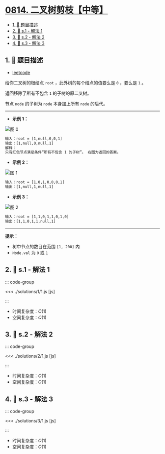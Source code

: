 # [0814. 二叉树剪枝【中等】](https://github.com/tnotesjs/TNotes.leetcode/tree/main/notes/0814.%20%E4%BA%8C%E5%8F%89%E6%A0%91%E5%89%AA%E6%9E%9D%E3%80%90%E4%B8%AD%E7%AD%89%E3%80%91)

<!-- region:toc -->

- [1. 📝 题目描述](#1--题目描述)
- [2. 🎯 s.1 - 解法 1](#2--s1---解法-1)
- [3. 🎯 s.2 - 解法 2](#3--s2---解法-2)
- [4. 🎯 s.3 - 解法 3](#4--s3---解法-3)

<!-- endregion:toc -->

## 1. 📝 题目描述

- [leetcode](https://leetcode.cn/problems/binary-tree-pruning/)

给你二叉树的根结点 `root` ，此外树的每个结点的值要么是 `0` ，要么是 `1` 。

返回移除了所有不包含 `1` 的子树的原二叉树。

节点 `node` 的子树为 `node` 本身加上所有 `node` 的后代。

---

- **示例 1：**

![图 0](https://cdn.jsdelivr.net/gh/tnotesjs/imgs@main/2025-09-16-08-07-30.png)

```txt
输入：root = [1,null,0,0,1]
输出：[1,null,0,null,1]
解释：
只有红色节点满足条件“所有不包含 1 的子树”。 右图为返回的答案。
```

- **示例 2：**

![图 1](https://cdn.jsdelivr.net/gh/tnotesjs/imgs@main/2025-09-16-08-07-36.png)

```txt
输入：root = [1,0,1,0,0,0,1]
输出：[1,null,1,null,1]
```

- **示例 3：**

![图 2](https://cdn.jsdelivr.net/gh/tnotesjs/imgs@main/2025-09-16-08-07-43.png)

```txt
输入：root = [1,1,0,1,1,0,1,0]
输出：[1,1,0,1,1,null,1]
```

---

**提示：**

- 树中节点的数目在范围 `[1, 200]` 内
- `Node.val` 为 `0` 或 `1`

## 2. 🎯 s.1 - 解法 1

::: code-group

<<< ./solutions/1/1.js [js]

:::

- 时间复杂度：$O(1)$
- 空间复杂度：$O(1)$

## 3. 🎯 s.2 - 解法 2

::: code-group

<<< ./solutions/2/1.js [js]

:::

- 时间复杂度：$O(1)$
- 空间复杂度：$O(1)$

## 4. 🎯 s.3 - 解法 3

::: code-group

<<< ./solutions/3/1.js [js]

:::

- 时间复杂度：$O(1)$
- 空间复杂度：$O(1)$
